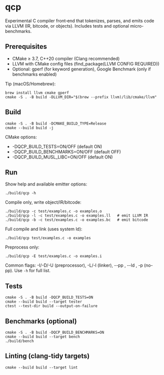 # qcp

Experimental C compiler front‑end that tokenizes, parses, and emits code via LLVM (IR, bitcode, or objects). Includes tests and optional micro-benchmarks.

## Prerequisites
- CMake ≥ 3.7, C++20 compiler (Clang recommended)
- LLVM with CMake config files (find_package(LLVM CONFIG REQUIRED))
- Optional: gperf (for keyword generation), Google Benchmark (only if benchmarks enabled)

Tip (macOS/Homebrew):
```
brew install llvm cmake gperf
cmake -S . -B build -DLLVM_DIR="$(brew --prefix llvm)/lib/cmake/llvm"
```

## Build
```
cmake -S . -B build -DCMAKE_BUILD_TYPE=Release
cmake --build build -j
```

CMake options:
- -DQCP_BUILD_TESTS=ON/OFF (default ON)
- -DQCP_BUILD_BENCHMARKS=ON/OFF (default OFF)
- -DQCP_BUILD_MUSL_LIBC=ON/OFF (default ON)

## Run
Show help and available emitter options:
```
./build/qcp -h
```
Compile only, write object/IR/bitcode:
```
./build/qcp -c test/examples.c -o examples.o
./build/qcp -l -c test/examples.c -o examples.ll   # emit LLVM IR
./build/qcp -b -c test/examples.c -o examples.bc   # emit bitcode
```
Full compile and link (uses system ld):
```
./build/qcp test/examples.c -o examples
```
Preprocess only:
```
./build/qcp -E test/examples.c -o examples.i
```

Common flags: -I/-D/-U (preprocessor), -L/-l (linker), --pp <cmd>, --ld <path>, -p (no-pp). Use `-h` for full list.

## Tests
```
cmake -S . -B build -DQCP_BUILD_TESTS=ON
cmake --build build --target tester
ctest --test-dir build --output-on-failure
```

## Benchmarks (optional)
```
cmake -S . -B build -DQCP_BUILD_BENCHMARKS=ON
cmake --build build --target bench
./build/bench
```

## Linting (clang-tidy targets)
```
cmake --build build --target lint
```
